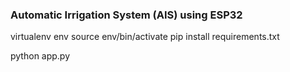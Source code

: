 ### Automatic Irrigation System (AIS) using ESP32

virtualenv env
source env/bin/activate
pip install requirements.txt

python app.py
